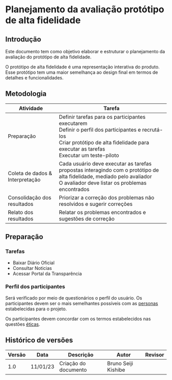 # Planejamento da avaliação protótipo de alta fidelidade

## Introdução

Este documento tem como objetivo elaborar e estruturar o planejamento da avaliação do protótipo de alta fidelidade.

O protótipo de alta fidelidade é uma representação interativa do produto. Esse protótipo tem uma maior semelhança ao design final em termos de detalhes e funcionalidades.

## Metodologia

| Atividade | Tarefa |
|-----------|--------|
| Preparação |Definir tarefas para os participantes executarem<br> Definir o perfil dos participantes e recrutá-los<br>Criar protótipo de alta fidelidade para executar as tarefas<br>Executar um teste-piloto<br> |
| Coleta de dados & Interpretação | Cada usuário deve executar as tarefas propostas interagindo com o protótipo de alta fidelidade, mediado pelo avaliador<br> O avaliador deve listar os problemas encontrados<br>|
| Consolidação dos resultados<br> | Priorizar a correção dos problemas não resolvidos e sugerir correções<br> |
| Relato dos resultados<br> | Relatar os problemas encontrados e sugestões de correção<br> |

## Preparação

### Tarefas

- Baixar Diário Oficial
- Consultar Noticias
- Acessar Portal da Transparência

### Perfil dos participantes

Será verificado por meio de questionários o perfil do usuário. Os participantes devem ser o mais semelhantes possíveis com as [personas](https://interacao-humano-computador.github.io/2022.2-Prefeitura_Patos_de_Minas/Analise_de_Requisitos/personas) estabelecidas para o projeto.

Os participantes devem concordar com os termos estabelecidos nas questões [éticas](https://interacao-humano-computador.github.io/2022.2-Prefeitura_Patos_de_Minas/Analise_de_Requisitos/questoes_eticas/).

## Histórico de versões

| Versão | Data     | Descrição            | Autor               | Revisor      |
| ------ | -------- | -------------------- | ------------------- | ------------ |
| 1.0    | 11/01/23 | Criação do documento | Bruno Seiji Kishibe |              |